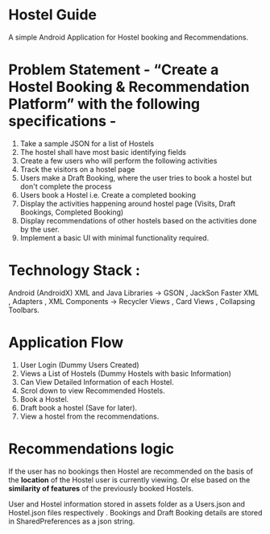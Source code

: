 # Hostel Guide
A simple Android Application for Hostel booking and Recommendations.

# Problem Statement - “Create a Hostel Booking & Recommendation Platform” with the following specifications -
1. Take a sample JSON for a list of Hostels
2. The hostel shall have most basic identifying fields
3. Create a few users who will perform the following activities 
4. Track the visitors on a hostel page
5. Users make a Draft Booking, where the user tries to book a hostel but don't complete the process
6. Users book a Hostel i.e. Create a completed booking
7. Display the activities happening around hostel page (Visits, Draft Bookings, Completed Booking)
8. Display recommendations of other hostels based on the activities done by the user.
9. Implement a basic UI with minimal functionality required.
 
 # Technology Stack : 
Android (AndroidX)
XML and Java
Libraries -> GSON , JackSon Faster XML , Adapters , 
XML Components -> Recycler Views , Card Views , Collapsing Toolbars.
 
# Application Flow
1. User Login (Dummy Users Created)
2. Views a List of Hostels (Dummy Hostels with basic Information)
3. Can View Detailed Information of each Hostel.
4. Scrol down to view Recommended Hostels.
5. Book a Hostel.
6. Draft book a hostel (Save for later).
7. View a hostel from the recommendations.

# Recommendations logic
If the user has no bookings then Hostel are recommended on the basis of the **location** of the Hostel user is currently viewing.
Or else based on the **similarity of features** of the previously booked Hostels.

User and Hostel information stored in assets folder as a Users.json and Hostel.json files respectively .
Bookings and Draft Booking details are stored in SharedPreferences as a json string.

